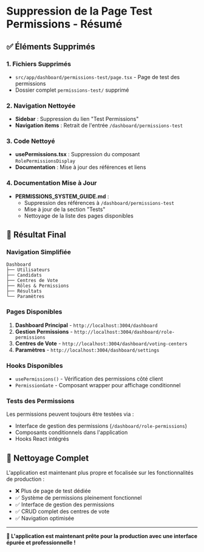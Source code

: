 # Suppression de la Page Test Permissions - Résumé

## ✅ Éléments Supprimés

### 1. **Fichiers Supprimés**
- `src/app/dashboard/permissions-test/page.tsx` - Page de test des permissions
- Dossier complet `permissions-test/` supprimé

### 2. **Navigation Nettoyée**
- **Sidebar** : Suppression du lien "Test Permissions"
- **Navigation items** : Retrait de l'entrée `/dashboard/permissions-test`

### 3. **Code Nettoyé**
- **usePermissions.tsx** : Suppression du composant `RolePermissionsDisplay`
- **Documentation** : Mise à jour des références et liens

### 4. **Documentation Mise à Jour**
- **PERMISSIONS_SYSTEM_GUIDE.md** : 
  - Suppression des références à `/dashboard/permissions-test`
  - Mise à jour de la section "Tests"
  - Nettoyage de la liste des pages disponibles

## 🎯 **Résultat Final**

### Navigation Simplifiée
```
Dashboard
├── Utilisateurs
├── Candidats  
├── Centres de Vote
├── Rôles & Permissions
├── Résultats
└── Paramètres
```

### Pages Disponibles
1. **Dashboard Principal** - `http://localhost:3004/dashboard`
2. **Gestion Permissions** - `http://localhost:3004/dashboard/role-permissions`
3. **Centres de Vote** - `http://localhost:3004/dashboard/voting-centers`
4. **Paramètres** - `http://localhost:3004/dashboard/settings`

### Hooks Disponibles
- `usePermissions()` - Vérification des permissions côté client
- `PermissionGate` - Composant wrapper pour affichage conditionnel

### Tests des Permissions
Les permissions peuvent toujours être testées via :
- Interface de gestion des permissions (`/dashboard/role-permissions`)
- Composants conditionnels dans l'application
- Hooks React intégrés

## 🧹 **Nettoyage Complet**

L'application est maintenant plus propre et focalisée sur les fonctionnalités de production :
- ❌ Plus de page de test dédiée
- ✅ Système de permissions pleinement fonctionnel
- ✅ Interface de gestion des permissions
- ✅ CRUD complet des centres de vote
- ✅ Navigation optimisée

---

**🎉 L'application est maintenant prête pour la production avec une interface épurée et professionnelle !**
